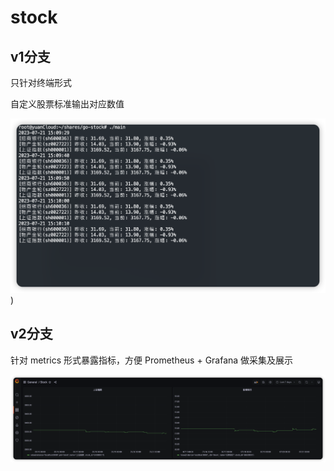 # stock

## v1分支
只针对终端形式

自定义股票标准输出对应数值

![Terminal](https://github.com/MasonSRE/stock/blob/v1/stock.png))

## v2分支
针对 metrics 形式暴露指标，方便 Prometheus + Grafana 做采集及展示

![grafana](https://github.com/MasonSRE/stock/blob/v2/src/stock.png)
